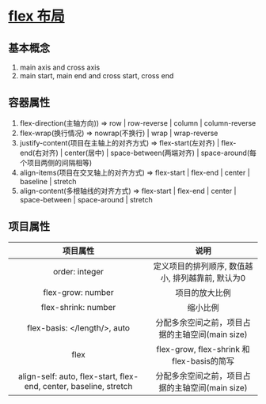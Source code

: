 # [flex 布局](http://www.ruanyifeng.com/blog/2015/07/flex-grammar.html)

## 基本概念
1. main axis and cross axis
2. main start, main end and cross start, cross end

## 容器属性
1. flex-direction(主轴方向)) => row | row-reverse | column | column-reverse
2. flex-wrap(换行情况) => nowrap(不换行) | wrap | wrap-reverse
3. justify-content(项目在主轴上的对齐方式) => flex-start(左对齐) | flex-end(右对齐) | center(居中) | space-between(两端对齐) | space-around(每个项目两侧的间隔相等)
4. align-items(项目在交叉轴上的对齐方式) => flex-start | flex-end | center | baseline | stretch
5. align-content(多根轴线的对齐方式) => flex-start | flex-end | center | space-between | space-around | stretch

## 项目属性
| 项目属性 | 说明 |
| :--: | :--: |
| order: integer |定义项目的排列顺序, 数值越小, 排列越靠前, 默认为0 |
| flex-grow: number | 项目的放大比例 |
| flex-shrink: number| 缩小比例 |
| flex-basis: </length/>, auto | 分配多余空间之前，项目占据的主轴空间(main size) |
| flex | flex-grow, flex-shrink 和 flex-basis的简写 |
| align-self: auto, flex-start, flex-end, center, baseline, stretch | 分配多余空间之前，项目占据的主轴空间(main size) |



